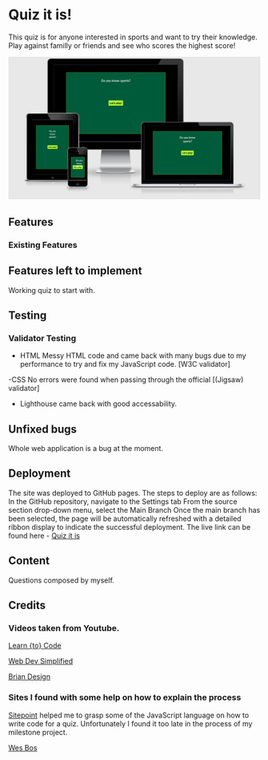 # Quiz it is! 

This quiz is for anyone interested in sports and want to try their knowledge. 
Play against familly or friends and see who scores the highest score!

![Am i responsive](assets/images/screen-shots/home.png)

## Features

### Existing Features



## Features left to implement

Working quiz to start with. 



## Testing

### Validator Testing

- HTML
Messy HTML code and came back with many bugs due to my performance to try and fix my JavaScript code. [W3C validator]


-CSS
No errors were found when passing through the official [(Jigsaw) validator]

- Lighthouse came back with good accessability. 


## Unfixed bugs
Whole web application is a bug at the moment. 

## Deployment

The site was deployed to GitHub pages. The steps to deploy are as follows:
In the GitHub repository, navigate to the Settings tab
From the source section drop-down menu, select the Main Branch
Once the main branch has been selected, the page will be automatically refreshed with a detailed ribbon display to indicate the successful deployment.
The live link can be found here - [Quiz it is](https://ookale.github.io/Quiz-it-is-/)

## Content

Questions composed by myself. 

## Credits

### Videos taken from Youtube.

[Learn {to} Code](https://www.youtube.com/watch?v=icb9AUBeznQ)

[Web Dev Simplified](https://www.youtube.com/watch?v=riDzcEQbX6k)

[Brian Design](https://www.youtube.com/watch?v=f4fB9Xg2JEY)

### Sites I found with some help on how to explain the process

[Sitepoint](https://www.sitepoint.com/simple-javascript-quiz/) helped me to grasp some of the JavaScript language on how to write code for a quiz. Unfortunately I found it too late in the process of my milestone project. 

[Wes Bos](https://wesbos.com/template-strings-html)



